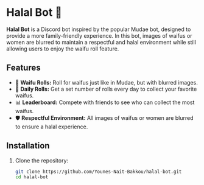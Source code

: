 # Halal Bot 🤖

**Halal Bot** is a Discord bot inspired by the popular Mudae bot, designed to provide a more family-friendly experience. In this bot, images of waifus or women are blurred to maintain a respectful and halal environment while still allowing users to enjoy the waifu roll feature.

## Features

- 🎲 **Waifu Rolls:** Roll for waifus just like in Mudae, but with blurred images.
- 🔄 **Daily Rolls:** Get a set number of rolls every day to collect your favorite waifus.
- 📊 **Leaderboard:** Compete with friends to see who can collect the most waifus.
- 🛡️ **Respectful Environment:** All images of waifus or women are blurred to ensure a halal experience.

## Installation

1. Clone the repository:

   ```bash
   git clone https://github.com/Younes-Nait-Bakkou/halal-bot.git
   cd halal-bot
